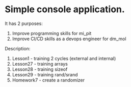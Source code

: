 # Simple console application.
It has 2 purposes:
1) Improve programming skills for mi_pit
2) Improve CI/CD skills as a devops engineer for dm_mol


Description:
1) Lesson1 - training 2 cycles (external and internal)
2) Lesson27 - training arrays
3) Lesson28 - training sizeof
4) Lesson29 - training rand/srand
5) Homework7 - create a randomizer

